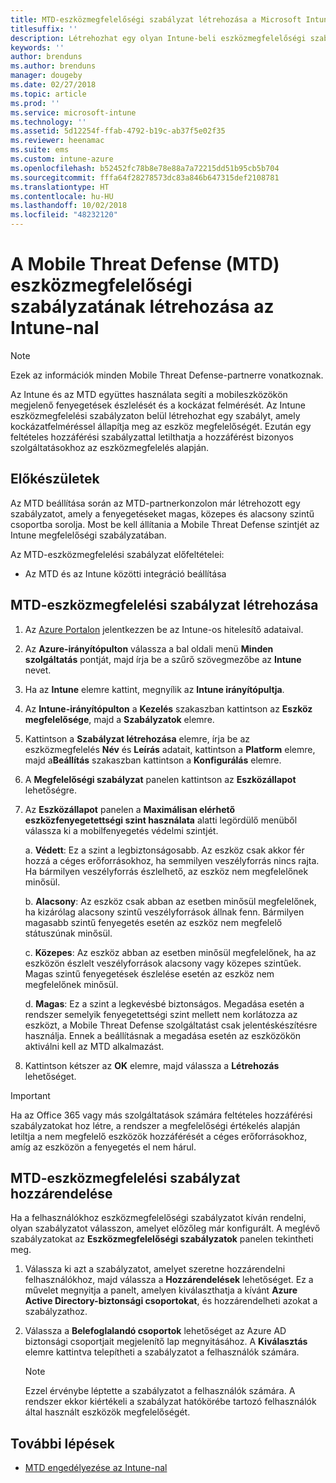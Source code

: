 ```yaml
---
title: MTD-eszközmegfelelőségi szabályzat létrehozása a Microsoft Intune-nal
titlesuffix: ''
description: Létrehozhat egy olyan Intune-beli eszközmegfelelőségi szabályzatot, amely az MTD-partner fenyegetettségi szintjeivel határozza meg, hogy egy mobileszköz hozzáférhet-e a céges erőforrásokhoz.
keywords: ''
author: brenduns
ms.author: brenduns
manager: dougeby
ms.date: 02/27/2018
ms.topic: article
ms.prod: ''
ms.service: microsoft-intune
ms.technology: ''
ms.assetid: 5d12254f-ffab-4792-b19c-ab37f5e02f35
ms.reviewer: heenamac
ms.suite: ems
ms.custom: intune-azure
ms.openlocfilehash: b52452fc78b8e78e88a7a72215dd51b95cb5b704
ms.sourcegitcommit: fffa64f28278573dc83a846b647315def2108781
ms.translationtype: HT
ms.contentlocale: hu-HU
ms.lasthandoff: 10/02/2018
ms.locfileid: "48232120"
---
```

# <a name="create-mobile-threat-defense-mtd-device-compliance-policy-with-intune"></a>A Mobile Threat Defense (MTD) eszközmegfelelőségi szabályzatának létrehozása az Intune-nal

> [!NOTE] 
> Ezek az információk minden Mobile Threat Defense-partnerre vonatkoznak.

Az Intune és az MTD együttes használata segíti a mobileszközökön megjelenő fenyegetések észlelését és a kockázat felmérését. Az Intune eszközmegfelelési szabályzaton belül létrehozhat egy szabályt, amely kockázatfelméréssel állapítja meg az eszköz megfelelőségét. Ezután egy feltételes hozzáférési szabályzattal letilthatja a hozzáférést bizonyos szolgáltatásokhoz az eszközmegfelelés alapján.

## <a name="before-you-begin"></a>Előkészületek

Az MTD beállítása során az MTD-partnerkonzolon már létrehozott egy szabályzatot, amely a fenyegetéseket magas, közepes és alacsony szintű csoportba sorolja. Most be kell állítania a Mobile Threat Defense szintjét az Intune megfelelőségi szabályzatában.

Az MTD-eszközmegfelelési szabályzat előfeltételei:

-   Az MTD és az Intune közötti integráció beállítása

## <a name="to-create-an-mtd-device-compliance-policy"></a>MTD-eszközmegfelelési szabályzat létrehozása

1.  Az [Azure Portalon](https://portal.azure.com/) jelentkezzen be az Intune-os hitelesítő adataival.

2.  Az **Azure-irányítópulton** válassza a bal oldali menü **Minden szolgáltatás** pontját, majd írja be a szűrő szövegmezőbe az **Intune** nevet.

3.  Ha az **Intune** elemre kattint, megnyílik az **Intune irányítópultja**.

4. Az **Intune-irányítópulton** a **Kezelés** szakaszban kattintson az **Eszköz megfelelősége**, majd a **Szabályzatok** elemre.

5.  Kattintson a **Szabályzat létrehozása** elemre, írja be az eszközmegfelelés **Név** és **Leírás** adatait, kattintson a **Platform** elemre, majd a**Beállítás** szakaszban kattintson a **Konfigurálás** elemre.

6.  A **Megfelelőségi szabályzat** panelen kattintson az **Eszközállapot** lehetőségre.

7.  Az **Eszközállapot** panelen a **Maximálisan elérhető eszközfenyegetettségi szint használata** alatti legördülő menüből válassza ki a mobilfenyegetés védelmi szintjét.

    a.  **Védett**: Ez a szint a legbiztonságosabb. Az eszköz csak akkor fér hozzá a céges erőforrásokhoz, ha semmilyen veszélyforrás nincs rajta. Ha bármilyen veszélyforrás észlelhető, az eszköz nem megfelelőnek minősül.

    b.  **Alacsony**: Az eszköz csak abban az esetben minősül megfelelőnek, ha kizárólag alacsony szintű veszélyforrások állnak fenn. Bármilyen magasabb szintű fenyegetés esetén az eszköz nem megfelelő státuszúnak minősül.

    c.  **Közepes**: Az eszköz abban az esetben minősül megfelelőnek, ha az eszközön észlelt veszélyforrások alacsony vagy közepes szintűek. Magas szintű fenyegetések észlelése esetén az eszköz nem megfelelőnek minősül.

    d.  **Magas**: Ez a szint a legkevésbé biztonságos. Megadása esetén a rendszer semelyik fenyegetettségi szint mellett nem korlátozza az eszközt, a Mobile Threat Defense szolgáltatást csak jelentéskészítésre használja. Ennek a beállításnak a megadása esetén az eszközökön aktiválni kell az MTD alkalmazást.

8.  Kattintson kétszer az **OK** elemre, majd válassza a **Létrehozás** lehetőséget.

> [!IMPORTANT]
> Ha az Office 365 vagy más szolgáltatások számára feltételes hozzáférési szabályzatokat hoz létre, a rendszer a megfelelőségi értékelés alapján letiltja a nem megfelelő eszközök hozzáférését a céges erőforrásokhoz, amíg az eszközön a fenyegetés el nem hárul.

## <a name="to-assign-an-mtd-device-compliance-policy"></a>MTD-eszközmegfelelési szabályzat hozzárendelése

Ha a felhasználókhoz eszközmegfelelőségi szabályzatot kíván rendelni, olyan szabályzatot válasszon, amelyet előzőleg már konfigurált. A meglévő szabályzatokat az **Eszközmegfelelőségi szabályzatok** panelen tekintheti meg.

1. Válassza ki azt a szabályzatot, amelyet szeretne hozzárendelni felhasználókhoz, majd válassza a **Hozzárendelések** lehetőséget. Ez a művelet megnyitja a panelt, amelyen kiválaszthatja a kívánt **Azure Active Directory-biztonsági csoportokat**, és hozzárendelheti azokat a szabályzathoz.

2. Válassza a **Belefoglalandó csoportok** lehetőséget az Azure AD biztonsági csoportjait megjelenítő lap megnyitásához.  A **Kiválasztás** elemre kattintva telepítheti a szabályzatot a felhasználók számára.

    > [!NOTE] 
    > Ezzel érvénybe léptette a szabályzatot a felhasználók számára. A rendszer ekkor kiértékeli a szabályzat hatókörébe tartozó felhasználók által használt eszközök megfelelőségét.

## <a name="next-steps"></a>További lépések

- [MTD engedélyezése az Intune-nal](mtd-connector-enable.md)